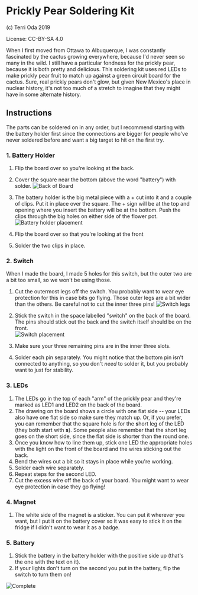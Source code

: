 # Prickly Pear Soldering Kit
(c) Terri Oda 2019

License: CC-BY-SA 4.0

When I first moved from Ottawa to Albuquerque, I was constantly fascinated by the cactus growing everywhere, because I'd never seen so many in the wild.  I still have a particular fondness for the prickly pear, because it is both pretty and delicious.  This soldering kit uses red LEDs to make prickly pear fruit to match up against a green circuit board for the cactus.  Sure, real prickly pears don't glow, but given New Mexico's place in nuclear history, it's not too much of a stretch to imagine that they might have in some alternate history.

## Instructions

The parts can be soldered on in any order, but I recommend starting with the battery holder first since the connections are bigger for people who've never soldered before and want a big target to hit on the first try.

### 1. Battery Holder

1. Flip the board over so you're looking at the back.
2. Cover the square near the bottom (above the word "battery") with solder.
![Back of Board](images/1a-battery.png)

3. The battery holder is the big metal piece with a + cut into it and a couple of clips.  Put it in place over the square.  The + sign will be at the top and opening where you insert the battery will be at the bottom.  Push the clips through the big holes on either side of the flower pot.
![Battery holder placement](images/1b-battery.png)

4. Flip the board over so that you're looking at the front
5. Solder the two clips in place.

### 2. Switch

When I made the board, I made 5 holes for this switch, but the outer two are a bit too small, so we won't be using those.

1. Cut the outermost legs off the switch.  You probably want to wear eye protection for this in case bits go flying.  Those outer legs are a bit wider than the others.  Be careful not to cut the inner three pins!
![Switch legs](images/2a-switch.png)

2. Stick the switch in the space labelled "switch" on the back of the board.  The pins should stick out the back and the switch itself should be on the front.  
![Switch placement](images/2b-switch.png)

3. Make sure your three remaining pins are in the inner three slots.
4. Solder each pin separately.  You might notice that the bottom pin isn't connected to anything, so you don't *need* to solder it, but you probably want to just for stability.

### 3. LEDs

1. The LEDs go in the top of each "arm" of the prickly pear and they're marked as LED1 and LED2 on the back of the board.  
2. The drawing on the board shows a circle with one flat side -- your LEDs also have one flat side so make sure they match up.  Or, if you prefer, you can remember that the **s**quare hole is for the **s**hort leg of the LED (they both start with **s**).  Some people also remember that the short leg goes on the short side, since the flat side is shorter than the round one. 
3. Once you know how to line them up, stick one LED the appropriate holes with the light on the front of the board and the wires sticking out the back.  
4. Bend the wires out a bit so it stays in place while you're working.
5. Solder each wire separately.
6. Repeat steps for the second LED.
7. Cut the excess wire off the back of your board.  You might want to wear eye protection in case they go flying!


### 4. Magnet

1. The white side of the magnet is a sticker.  You can put it wherever you want, but I put it on the battery cover so it was easy to stick it on the fridge if I didn't want to wear it as a badge.

### 5. Battery

1. Stick the battery in the battery holder with the positive side up (that's the one with the text on it).
2. If your lights don't turn on the second you put in the battery, flip the switch to turn them on!  

![Complete](images/complete.png)

